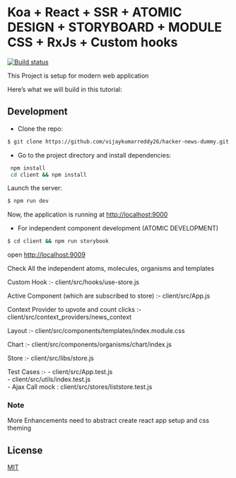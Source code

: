 # Koa + React + SSR + ATOMIC DESIGN + STORYBOARD + MODULE CSS + RxJs + Custom hooks

[![Build status][travis-image]][travis-url]


This Project is setup for modern web application

Here’s what we will build in this tutorial:

## Development

- Clone the repo:

```bash
$ git clone https://github.com/vijaykumarreddy26/hacker-news-dummy.git
```

- Go to the project directory and install dependencies:

```bash
 npm install
 cd client && npm install
```

Launch the server:

```bash
$ npm run dev
```

Now, the application is running at [http://localhost:9000](http://localhost:9000)


- For independent component development  (ATOMIC DEVELOPMENT)
```bash
$ cd client && npm run storybook
```
open [http://localhost:9009](http://localhost:9009)

Check All the independent  atoms, molecules, organisms and templates


Custom Hook :- 
    client/src/hooks/use-store.js

Active Component (which are subscribed to store) :- 
    client/src/App.js

Context Provider to upvote and count clicks :- 
   client/src/context_providers/news_context

Layout :-
    client/src/components/templates/index.module.css

Chart :- 
    client/src/components/organisms/chart/index.js

Store :- 
    client/src/libs/store.js

Test Cases :-
    - client/src/App.test.js \
    - client/src/utils/index.test.js \
    - Ajax Call mock : client/src/stores/liststore.test.js


### Note
More Enhancements need to abstract create react app setup and css theming

## License

[MIT](/LICENSE)


[travis-image]: https://img.shields.io/travis/koajs/send.svg?style=flat-square
[travis-url]: https://travis-ci.org/github/vijaykumarreddy26/hacker-news-dummy




